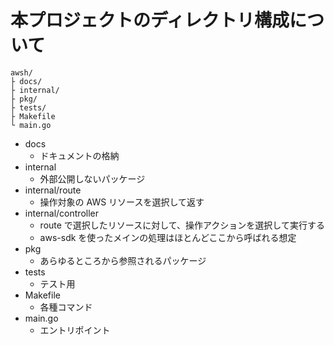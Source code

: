 # 本プロジェクトのディレクトリ構成について

```
awsh/
├ docs/
├ internal/
├ pkg/
├ tests/
├ Makefile
└ main.go
```

- docs
  - ドキュメントの格納
- internal
  - 外部公開しないパッケージ
- internal/route
  - 操作対象の AWS リソースを選択して返す
- internal/controller
  - route で選択したリソースに対して、操作アクションを選択して実行する
  - aws-sdk を使ったメインの処理はほとんどここから呼ばれる想定
- pkg
  - あらゆるところから参照されるパッケージ
- tests
  - テスト用
- Makefile
  - 各種コマンド
- main.go
  - エントリポイント
